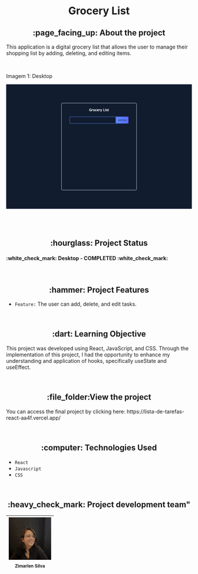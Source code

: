 <h1 align="center"> Grocery List </h1>

<h2 align="center">:page_facing_up: About the project </h2>
<p>This application is a digital grocery list that allows the user to manage their shopping list by adding, deleting, and editing items.</p>
<br>

<p>Imagem 1: Desktop</p>
<p align="center"><img src="/src/assets/screenshot.png" width: 1000></p>
<br>

<br>
<h2 align="center">:hourglass: Project Status </h2>
<h4> :white_check_mark: Desktop - COMPLETED :white_check_mark: </h4>

<br>
<h2 align="center">:hammer: Project Features </h2>

- ``Feature:`` The user can add, delete, and edit tasks.



<br>
<h2 align="center"> :dart: Learning Objective</h2>
<p>This project was developed using React, JavaScript, and CSS. Through the implementation of this project, I had the opportunity to enhance my understanding and application of hooks, specifically useState and useEffect.</p>
<br>

<h2 align="center"> :file_folder:View the project </h2>
<p> You can access the final project by clicking here: https://lista-de-tarefas-react-aa4f.vercel.app/</p>
<br>
<h2 align="center"> :computer: Technologies Used </h2>

- ``React``
- ``Javascript``
- ``CSS``


<br>
<h2 align="center"> :heavy_check_mark: Project development team" </h2>

| <img src="/src/assets/profilePhoto.jpeg" width=115><br><sub>Zimarlen Silva</sub> | 
| :---: |